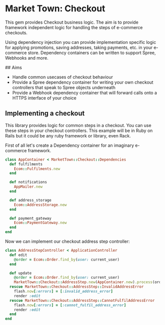 # Market Town: Checkout

This gem provides Checkout business logic. The aim is to provide
framework independent logic for handling the steps of e-commerce
checkouts.

Using dependency injection you can provide implementation specific
logic for applying promotions, saving addresses, taking payments,
etc. in your e-commerce store. Dependency containers can be written
to support Spree, Webhooks and more.

## Aims

 - Handle common usecases of checkout behaviour
 - Provide a Spree dependency container for writing your own
   checkout controllers that speak to Spree objects underneath
 - Provide a Webhook dependency container that will forward calls
   onto a HTTPS interface of your choice

## Implementing a checkout

This library provides logic for common steps in a checkout. You can
use these steps in your checkout controllers. This example will be
in Ruby on Rails but it could be any ruby framework or library,
even Rack.

First of all let's create a Dependency container for an imaginary
e-commerce framework.

``` ruby
class AppContainer < MarketTown::Checkout::Dependencies
  def fulfilments
    Ecom::Fulfilments.new
  end

  def notifications
    AppMailer.new
  end

  def address_storage
    Ecom::AddressStorage.new
  end

  def payment_gateway
    Ecom::PaymentGateway.new
  end
end
```

Now we can implement our checkout address step controller:

``` ruby
class AddressStepController < ApplicationController
  def edit
    @order = Ecom::Order.find_by(user: current_user)
  end

  def update
    @order = Ecom::Order.find_by(user: current_user)
    MarketTown::Checkout::AddressStep.new(AppContainer.new).process(order.to_h)
  rescue MarketTown::Checkout::AddressStep::InvalidAddressError
    flash.now[:errors] = [:invalid_address_error]
    render :edit
  rescue MarketTown::Checkout::AddressStep::CannotFulfilAddressError
    flash.now[:errors] = [:cannot_fulfil_address_error]
    render :edit
  end
end
```

